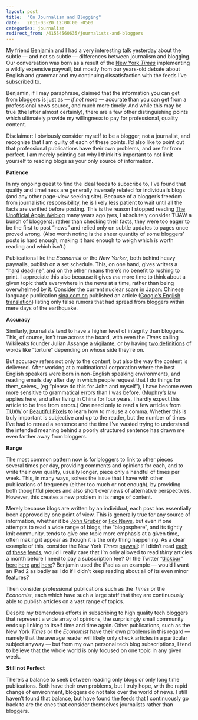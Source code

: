 ```yaml
---
layout: post
title:  "On Journalism and Blogging"
date:   2011-03-20 12:00:00 -0500
categories: journalism
redirect_from: /41554560635/journalists-and-bloggers
---
```


My friend [Benjamin](http://benjaminthomas.org/) and I had a very interesting talk yesterday about the subtle — and not so subtle — differences between journalism and blogging. Our conversation was born as a result of the [New York _Times_](http://www.nytimes.com/) implementing a wildly expensive paywall, but mostly from our years-old debate about English and grammar and my continuing dissatisfaction with the feeds I’ve subscribed to.

Benjamin, if I may paraphrase, claimed that the information you can get from bloggers is just as — _if not more_ — accurate than you can get from a professional news source, and much more timely. And while this may be true (the latter almost certainly), there are a few other distinguishing points which ultimately provide my willingness to pay for professional, quality content.

Disclaimer: I obviously consider myself to be a blogger, not a journalist, and recognize that I am guilty of each of these points. I’d also like to point out that professional publications have their own problems, and are far from perfect. I am merely pointing out why I think it’s important to not limit yourself to reading blogs as your only source of information.

**Patience**

In my ongoing quest to find the ideal feeds to subscribe to, I’ve found that quality and timeliness are generally inversely related for individual’s blogs (and any other page-view seeking site). Because of a blogger’s freedom from journalistic responsibility, he is likely less patient to wait until all the facts are verified before posting. This is the reason I stopped reading [The Unofficial Apple Weblog](http://www.tuaw.com/) many years ago (yes, I absolutely consider TUAW a bunch of bloggers): rather than checking their facts, they were too eager to be the first to post “news” and relied only on subtle updates to pages once proved wrong. (Also worth noting is the sheer quantity of some bloggers’ posts is hard enough, making it hard enough to weigh which is worth reading and which isn’t.)

Publications like the _Economist_ or the _New Yorker_, both behind heavy paywalls, publish on a set schedule. This, on one hand, gives writers a “[hard deadline](http://daringfireball.net/linked/2010/11/22/dediu-ipad-news)”, and on the other means there’s no benefit to rushing to print. I appreciate this also because it gives _me_ more time to think about a given topic that’s everywhere in the news at a time, rather than being overwhelmed by it. Consider the current nuclear scare in Japan: Chinese language publication [sina.com.cn](http://news.sina.com.cn/c/2011-03-17/201022134489.shtml) published an article ([Google’s English translation](http://translate.google.com/translate?hl=en&amp;amp;sl=zh-CN&amp;amp;tl=en&amp;amp;u=http%3A%2F%2Fnews.sina.com.cn%2Fc%2F2011-03-17%2F201022134489.shtml)) listing only false rumors that had spread from bloggers within mere days of the earthquake.

**Accuracy**

Similarly, journalists tend to have a higher level of integrity than bloggers. This, of course, isn’t true across the board, with even the _Times_ calling Wikileaks founder Julian Assange a [vigilante](http://www.nytimes.com/2011/01/30/magazine/30Wikileaks-t.html), or by having [two definitions](http://www.salon.com/news/opinion/glenn_greenwald/2011/03/09/journalism/index.html) of words like “torture” depending on whose side they’re on. 

But accuracy refers not only to the content, but also the way the content is delivered. After working at a multinational corporation where the best English speakers were born in non-English speaking environments, and reading emails day after day in which people request that I do things for them_selves_ (eg “please do this for John and myself”), I have become even more sensitive to grammatical errors than I was before. ([Muphry’s law](http://en.wikipedia.org/wiki/Muphry) applies here, and after living in China for four years, I hardly expect this article to be free from errors.) One need only to read a few articles from [TUAW](http://www.tuaw.com/) or [Beautiful Pixels](http://beautifulpixels.com/) to learn how to misuse a comma. Whether this is truly important is subjective and up to the reader, but the number of times I’ve had to reread a sentence and the time I’ve wasted trying to understand the intended meaning behind a poorly structured sentence has drawn me even farther away from bloggers.

**Range**

The most common pattern now is for bloggers to link to other pieces several times per day, providing comments and opinions for each, and to write their own quality, usually longer, piece only a handful of times per week. This, in many ways, solves the issue that I have with other publications of frequency (either too much or not enough), by providing both thoughtful pieces and also short overviews of alternative perspectives. However, this creates a new problem in its range of content. 

Merely because blogs are written by an individual, each post has essentially been approved by one point of view. This is generally true for any source of information, whether it be [John Gruber](http://daringfireball.net) or [Fox News](http://www.foxnews.com/), but even if one attempts to read a wide range of blogs, the “blogosphere”, and its tightly knit community, tends to give one topic more emphasis at a given time, often making it appear as though it is the only thing happening. As a clear example of this, consider the New York _Times_ [paywall](http://www.nytimes.com/subscriptions/Multiproduct/lp0145.html): if I didn’t read [each](http://mrgan.tumblr.com/post/3953211683/thursdays-announcement-provides-a-news-peg-for) [of](http://kottke.org/11/03/ny-times-paywall-is-here) [these](http://daringfireball.net/linked/2011/03/18/nyt-pay-wall) [feeds](http://www.economist.com/node/15207305?story_id=15207305&amp;amp;fsrc=rss), would I really care that I’m only allowed to read _thirty_ articles a month before I need to pay a subscription fee? Or the Twitter “[dickbar](http://dickbar.org/)” [here](http://www.red-sweater.com/blog/1779/you-cant-please-everyone) [here](http://brooksreview.net/2011/03/fragility-free/) [and](http://blog.wilshipley.com/2011/03/in-semi-defense-of-twitter.html) [here](http://daringfireball.net/linked/2011/03/16/ingram-twitter)? Benjamin used the iPad as an example — would I want an iPad 2 as badly as I do if I didn’t keep reading about all of its even minor features?

Then consider professional publications such as the _Times_ or the _Economist_, each which have such a large staff that they are continuously able to publish articles on a vast range of topics.

Despite my tremendous efforts in subscribing to high quality tech bloggers that represent a wide array of opinions, the surprisingly small community ends up linking to itself time and time again. Other publications, such as the New York _Times_ or the _Economist_ have their own problems in this regard — namely that the average reader will likely only check articles in a particular subject anyway — but from my own personal tech blog subscriptions, I tend to believe that the whole world is only focused on one topic in any given week.

**Still not Perfect**

There’s a balance to seek between reading only blogs or only long time publications. Both have their own problems, but I truly hope, with the rapid change of environment, bloggers do not take over the world of news. I still haven’t found that balance, but have found the feeds that I continuously go back to are the ones that consider themselves journalists rather than bloggers.
